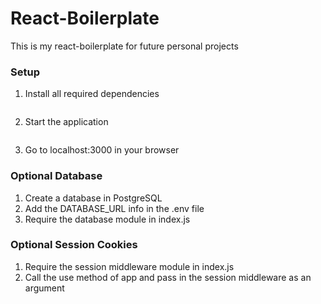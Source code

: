 # React-Boilerplate
This is my react-boilerplate for future personal projects

### Setup
1. Install all required dependencies

```npm install
```

2. Start the application

```npm run dev
```

3. Go to localhost:3000 in your browser

### Optional Database
1. Create a database in PostgreSQL
2. Add the DATABASE_URL info in the .env file
3. Require the database module in index.js

### Optional Session Cookies
1. Require the session middleware module in index.js
2. Call the use method of app and pass in the session middleware as an argument

